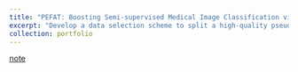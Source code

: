 ```yaml
---
title: "PEFAT: Boosting Semi-supervised Medical Image Classification via Pseudo-loss Estimation and Feature Adversarial Training"
excerpt: "Develop a data selection scheme to split a high-quality pseudo-labeled set. For low-quality pseudo-labels, this paper presents a regularization approach to learn discriminate information from them via injecting adversarial noises at the feature-level (2023/08/14)<br/>"
collection: portfolio
---
```


[note](http://xtwusamantha.github.io/files/PEFAT.pdf)
